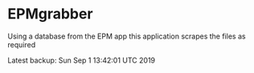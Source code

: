 # EPMgrabber
Using a database from the EPM app this application scrapes the files as required


Latest backup: Sun Sep 1 13:42:01 UTC 2019

